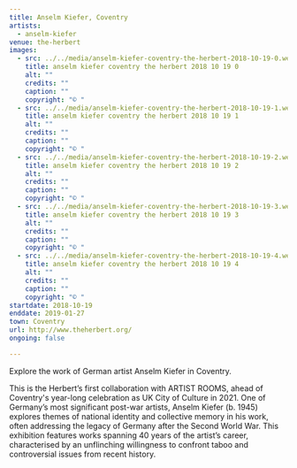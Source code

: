 ```yaml
---
title: Anselm Kiefer, Coventry
artists:
  - anselm-kiefer
venue: the-herbert
images:
  - src: ../../media/anselm-kiefer-coventry-the-herbert-2018-10-19-0.webp
    title: anselm kiefer coventry the herbert 2018 10 19 0
    alt: ""
    credits: ""
    caption: ""
    copyright: "© "
  - src: ../../media/anselm-kiefer-coventry-the-herbert-2018-10-19-1.webp
    title: anselm kiefer coventry the herbert 2018 10 19 1
    alt: ""
    credits: ""
    caption: ""
    copyright: "© "
  - src: ../../media/anselm-kiefer-coventry-the-herbert-2018-10-19-2.webp
    title: anselm kiefer coventry the herbert 2018 10 19 2
    alt: ""
    credits: ""
    caption: ""
    copyright: "© "
  - src: ../../media/anselm-kiefer-coventry-the-herbert-2018-10-19-3.webp
    title: anselm kiefer coventry the herbert 2018 10 19 3
    alt: ""
    credits: ""
    caption: ""
    copyright: "© "
  - src: ../../media/anselm-kiefer-coventry-the-herbert-2018-10-19-4.webp
    title: anselm kiefer coventry the herbert 2018 10 19 4
    alt: ""
    credits: ""
    caption: ""
    copyright: "© "
startdate: 2018-10-19
enddate: 2019-01-27
town: Coventry
url: http://www.theherbert.org/
ongoing: false

---
```


Explore the work of German artist Anselm Kiefer in Coventry.

This is the Herbert’s first collaboration with ARTIST ROOMS, ahead of Coventry's year-long celebration as UK City of Culture in 2021. One of Germany’s most significant post-war artists, Anselm Kiefer (b. 1945) explores themes of national identity and collective memory in his work, often addressing the legacy of Germany after the Second World War. This exhibition features works spanning 40 years of the artist’s career, characterised by an unflinching willingness to confront taboo and controversial issues from recent history.